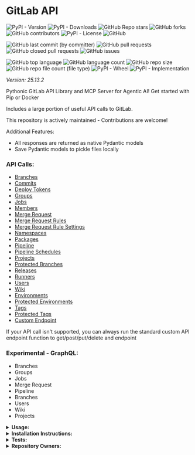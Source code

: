 # GitLab API

![PyPI - Version](https://img.shields.io/pypi/v/gitlab-api)
![PyPI - Downloads](https://img.shields.io/pypi/dd/gitlab-api)
![GitHub Repo stars](https://img.shields.io/github/stars/Knuckles-Team/gitlab-api)
![GitHub forks](https://img.shields.io/github/forks/Knuckles-Team/gitlab-api)
![GitHub contributors](https://img.shields.io/github/contributors/Knuckles-Team/gitlab-api)
![PyPI - License](https://img.shields.io/pypi/l/gitlab-api)
![GitHub](https://img.shields.io/github/license/Knuckles-Team/gitlab-api)

![GitHub last commit (by committer)](https://img.shields.io/github/last-commit/Knuckles-Team/gitlab-api)
![GitHub pull requests](https://img.shields.io/github/issues-pr/Knuckles-Team/gitlab-api)
![GitHub closed pull requests](https://img.shields.io/github/issues-pr-closed/Knuckles-Team/gitlab-api)
![GitHub issues](https://img.shields.io/github/issues/Knuckles-Team/gitlab-api)

![GitHub top language](https://img.shields.io/github/languages/top/Knuckles-Team/gitlab-api)
![GitHub language count](https://img.shields.io/github/languages/count/Knuckles-Team/gitlab-api)
![GitHub repo size](https://img.shields.io/github/repo-size/Knuckles-Team/gitlab-api)
![GitHub repo file count (file type)](https://img.shields.io/github/directory-file-count/Knuckles-Team/gitlab-api)
![PyPI - Wheel](https://img.shields.io/pypi/wheel/gitlab-api)
![PyPI - Implementation](https://img.shields.io/pypi/implementation/gitlab-api)

*Version: 25.13.2*

Pythonic GitLab API Library and MCP Server for Agentic AI! Get started with Pip or Docker

Includes a large portion of useful API calls to GitLab.

This repository is actively maintained - Contributions are welcome!

Additional Features:
- All responses are returned as native Pydantic models
- Save Pydantic models to pickle files locally

### API Calls:
- [Branches](https://docs.gitlab.com/api/branches)
- [Commits](https://docs.gitlab.com/api/commits)
- [Deploy Tokens](https://docs.gitlab.com/api/deploy_tokens)
- [Groups](https://docs.gitlab.com/api/groups)
- [Jobs](https://docs.gitlab.com/api/jobs)
- [Members](https://docs.gitlab.com/api/members)
- [Merge Request](https://docs.gitlab.com/api/merge_requests)
- [Merge Request Rules](https://docs.gitlab.com/api/merge_request_approvals)
- [Merge Request Rule Settings](https://docs.gitlab.com/api/merge_request_approval_settings)
- [Namespaces](https://docs.gitlab.com/api/namespaces)
- [Packages](https://docs.gitlab.com/api/packages)
- [Pipeline](https://docs.gitlab.com/api/pipelines)
- [Pipeline Schedules](https://docs.gitlab.com/api/pipeline_schedules)
- [Projects](https://docs.gitlab.com/api/projects)
- [Protected Branches](https://docs.gitlab.com/api/protected_branches)
- [Releases](https://docs.gitlab.com/api/releases)
- [Runners](https://docs.gitlab.com/api/runners)
- [Users](https://docs.gitlab.com/api/users)
- [Wiki](https://docs.gitlab.com/api/wikis)
- [Environments](https://docs.gitlab.com/api/environments)
- [Protected Environments](https://docs.gitlab.com/api/protected_environments)
- [Tags](https://docs.gitlab.com/api/tags)
- [Protected Tags](https://docs.gitlab.com/api/protected_tags)
- [Custom Endpoint](https://docs.gitlab.com/api/api_resources)

If your API call isn't supported, you can always run the standard custom API endpoint function to get/post/put/delete and endpoint

### Experimental - GraphQL:
- Branches
- Groups
- Jobs
- Merge Request
- Pipeline
- Branches
- Users
- Wiki
- Projects

<details>
  <summary><b>Usage:</b></summary>

### MCP CLI

| Short Flag | Long Flag                          | Description                                                                 |
|------------|------------------------------------|-----------------------------------------------------------------------------|
| -h         | --help                             | Display help information                                                    |
| -t         | --transport                        | Transport method: 'stdio', 'http', or 'sse' [legacy] (default: stdio)       |
| -s         | --host                             | Host address for HTTP transport (default: 0.0.0.0)                          |
| -p         | --port                             | Port number for HTTP transport (default: 8000)                              |
|            | --auth-type                        | Authentication type: 'none', 'static', 'jwt', 'oauth-proxy', 'oidc-proxy', 'remote-oauth' (default: none) |
|            | --token-jwks-uri                   | JWKS URI for JWT verification                                              |
|            | --token-issuer                     | Issuer for JWT verification                                                |
|            | --token-audience                   | Audience for JWT verification                                              |
|            | --oauth-upstream-auth-endpoint     | Upstream authorization endpoint for OAuth Proxy                             |
|            | --oauth-upstream-token-endpoint    | Upstream token endpoint for OAuth Proxy                                    |
|            | --oauth-upstream-client-id         | Upstream client ID for OAuth Proxy                                         |
|            | --oauth-upstream-client-secret     | Upstream client secret for OAuth Proxy                                     |
|            | --oauth-base-url                   | Base URL for OAuth Proxy                                                   |
|            | --oidc-config-url                  | OIDC configuration URL                                                     |
|            | --oidc-client-id                   | OIDC client ID                                                             |
|            | --oidc-client-secret               | OIDC client secret                                                         |
|            | --oidc-base-url                    | Base URL for OIDC Proxy                                                    |
|            | --remote-auth-servers              | Comma-separated list of authorization servers for Remote OAuth             |
|            | --remote-base-url                  | Base URL for Remote OAuth                                                  |
|            | --allowed-client-redirect-uris     | Comma-separated list of allowed client redirect URIs                       |
|            | --eunomia-type                     | Eunomia authorization type: 'none', 'embedded', 'remote' (default: none)   |
|            | --eunomia-policy-file              | Policy file for embedded Eunomia (default: mcp_policies.json)              |
|            | --eunomia-remote-url               | URL for remote Eunomia server                                              |


### Using as an MCP Server

The MCP Server can be run in two modes: `stdio` (for local testing) or `http` (for networked access). To start the server, use the following commands:

#### Run in stdio mode (default):
```bash
gitlab-mcp
```

#### Run in HTTP mode:
```bash
gitlab-mcp --transport http --host 0.0.0.0 --port 8012
```

#### CLI Configuration
Run the MCP server with custom options:

```bash
gitlab-mcp --transport http --host 0.0.0.0 --port 8002 \
  --auth-type jwt \
  --token-jwks-uri "https://example.com/.well-known/jwks.json" \
  --token-issuer "https://example.com" \
  --token-audience "gitlab-mcp" \
  --eunomia-type embedded \
  --eunomia-policy-file "policies.json"
```

Available CLI options:
- `--transport`: Transport method (`stdio`, `http`, `sse`) [default: `stdio`]
- `--host`: Host address for HTTP/SSE transport [default: `0.0.0.0`]
- `--port`: Port number for HTTP/SSE transport [default: `8002`]
- `--auth-type`: Authentication type (`none`, `static`, `jwt`, `oauth-proxy`, `oidc-proxy`, `remote-oauth`) [default: `none`]
- `--token-jwks-uri`: JWKS URI for JWT verification
- `--token-issuer`: Issuer for JWT verification
- `--token-audience`: Audience for JWT verification
- `--oauth-upstream-auth-endpoint`: Upstream authorization endpoint for OAuth proxy
- `--oauth-upstream-token-endpoint`: Upstream token endpoint for OAuth proxy
- `--oauth-upstream-client-id`: Upstream client ID for OAuth proxy
- `--oauth-upstream-client-secret`: Upstream client secret for OAuth proxy
- `--oauth-base-url`: Base URL for OAuth proxy
- `--oidc-config-url`: OIDC configuration URL
- `--oidc-client-id`: OIDC client ID
- `--oidc-client-secret`: OIDC client secret
- `--oidc-base-url`: Base URL for OIDC proxy
- `--remote-auth-servers`: Comma-separated list of authorization servers for remote OAuth
- `--remote-base-url`: Base URL for remote OAuth
- `--allowed-client-redirect-uris`: Comma-separated list of allowed client redirect URIs
- `--eunomia-type`: Eunomia authorization type (`none`, `embedded`, `remote`) [default: `none`]
- `--eunomia-policy-file`: Policy file for embedded Eunomia [default: `mcp_policies.json`]
- `--eunomia-remote-url`: URL for remote Eunomia server

#### AI Prompt Examples
**Prompt**: Get me the details of my GitLab project with ID 420.

**Response**:
```text
Here are the details for your GitLab project:

Project Name: Docker Registry
Project ID: 420
Namespace: Homelab
Visibility: Internal
Created: November 13, 1999
Default Branch: main
Last Activity: August 20, 2025
Web URL: http://gitlab.arpa/homelab/docker-registry

This project is configured with container registry capabilities
and supports CI/CD pipelines, merge requests, and issue tracking.
It is currently active with no open issues and follows
the default branch strategy for its workflow.
```

**Prompt**: Run the GitLab pipeline for this project ID 133 on the main branch.

**Response**:
```text
The pipeline has been successfully created for the project ID 133 on the main reference. Here are the details:

Pipeline ID: 20601
Reference: main
SHA: asidfaskdjvalksdjv
Status: Created
Web URL:

Created At: 2025-08-27T02:49:20.068Z
The pipeline is now queued and will start executing soon. Let me know if you'd like further details or actions!
```

**Prompt**: Create a branch called "test" from the main branch in this GitLab project with ID 133.

**Response**:
```text
The branch test has been successfully created from the main branch in the project with ID 133.

Branch Details:
Name: test
URL:

Commit:
Short ID: 1c3775ac
Message: "Add adguard."
Author: KnucklesSG1
Committed Date: August 25, 2025, at 05:03:01 (UTC-05:00)
This branch is not protected, and it is not set as the default branch.
The branch is currently unmerged and can be pushed to by authorized users.

Let me know if you'd like further actions (e.g., merging, pushing changes)!
```

**Prompt**: Create a merge request for project 133 from the test branch to the main branch with a title of "This is a merge request by Qwen3" and a description of "This is a description populated by Qwen3 LLM".

**Response**:
```text
The merge request has been successfully created with the following details:

Title: This is a merge request by Qwen3
Description: This is a description populated by Qwen3 LLM
Source Branch: test
Target Branch: main
Project: homelab/containers/services/project
Merge Request URL:

Status: Opened
Created At: 2025-08-27T03:15:51.520000Z
The merge request is currently in the "preparing" state and is ready for review. Let me know if you'd like further actions, such as assigning reviewers or approving the merge! 😊
```

### Use API Directly
```python
#!/usr/bin/python

import gitlab_api
from gitlab_api import pydantic_to_sqlalchemy, upsert, save_model, load_model
from gitlab_api.gitlab_db_models import BaseDBModel as Base
import urllib3
import os
from urllib.parse import quote_plus
from sqlalchemy import create_engine
from sqlalchemy.orm import sessionmaker

urllib3.disable_warnings(urllib3.exceptions.InsecureRequestWarning)

gitlab_token = os.environ["GITLAB_TOKEN"]
postgres_username = os.environ["POSTGRES_USERNAME"]
postgres_password = os.environ["POSTGRES_PASSWORD"]
postgres_db_host = os.environ["POSTGRES_DB_HOST"]
postgres_port = os.environ["POSTGRES_PORT"]
postgres_db_name = os.environ["POSTGRES_DB_NAME"]

if __name__ == "__main__":
    print("Creating GitLab Client...")
    client = gitlab_api.Api(
        url="http://gitlab.arpa/api/v4/",
        token=gitlab_token,
        verify=False,
    )
    print("GitLab Client Created\n\n")

    print("\nFetching User Data...")
    user_response = client.get_users(active=True, humans=True)
    print(
        f"Users ({len(user_response.data)}) Fetched - "
        f"Status: {user_response.status_code}\n"
    )

    print("\nFetching Namespace Data...")
    namespace_response = client.get_namespaces()
    print(
        f"Namespaces ({len(namespace_response.data)}) Fetched - "
        f"Status: {namespace_response.status_code}\n"
    )

    print("\nFetching Project Data...")
    project_response = client.get_nested_projects_by_group(group_id=2, per_page=100)
    print(
        f"Projects ({len(project_response.data)}) Fetched - "
        f"Status: {project_response.status_code}\n"
    )

    print("\nFetching Merge Request Data...")
    merge_request_response = client.get_group_merge_requests(
        argument="state=all", group_id=2
    )
    print(
        f"\nMerge Requests ({len(merge_request_response.data)}) Fetched - "
        f"Status: {merge_request_response.status_code}\n"
    )

    # Pipeline Jobs table
    pipeline_job_response = None
    for project in project_response.data:
        job_response = client.get_project_jobs(project_id=project.id)
        if (
            not pipeline_job_response
            and hasattr(job_response, "data")
            and len(job_response.data) > 0
        ):
            pipeline_job_response = job_response
        elif (
            pipeline_job_response
            and hasattr(job_response, "data")
            and len(job_response.data) > 0
        ):
            pipeline_job_response.data.extend(job_response.data)
            print(
                f"Pipeline Jobs ({len(getattr(pipeline_job_response, 'data', []))}) "
                f"Fetched for Project ({project.id}) - "
                f"Status: {pipeline_job_response.status_code}\n"
            )

    print("Saving Pydantic Models...")
    user_file = save_model(model=user_response, file_name="user_model", file_path=".")
    namespace_file = save_model(
        model=namespace_response, file_name="namespace_model", file_path="."
    )
    project_file = save_model(
        model=project_response, file_name="project_model", file_path="."
    )
    merge_request_file = save_model(
        model=merge_request_response, file_name="merge_request_model", file_path="."
    )
    pipeline_job_file = save_model(
        model=pipeline_job_response, file_name="pipeline_job_model", file_path="."
    )
    print("Models Saved")

    print("Loading Pydantic Models...")
    user_response = load_model(file=user_file)
    namespace_response = load_model(file=namespace_file)
    project_response = load_model(file=project_file)
    merge_request_response = load_model(file=merge_request_file)
    pipeline_job_response = load_model(file=pipeline_job_file)
    print("Models Loaded")

    print("Converting Pydantic to SQLAlchemy model...")
    user_db_model = pydantic_to_sqlalchemy(schema=user_response)
    print(f"Database Models: {user_db_model}\n")

    print("Converting Pydantic to SQLAlchemy model...")
    namespace_db_model = pydantic_to_sqlalchemy(schema=namespace_response)
    print(f"Database Models: {namespace_db_model}\n")

    print("Converting Pydantic to SQLAlchemy model...")
    project_db_model = pydantic_to_sqlalchemy(schema=project_response)
    print(f"Database Models: {project_db_model}\n")

    print("Converting Pydantic to SQLAlchemy model...")
    merge_request_db_model = pydantic_to_sqlalchemy(schema=merge_request_response)
    print(f"Database Models: {merge_request_db_model}\n")

    print("Converting Pydantic to SQLAlchemy model...")
    pipeline_db_model = pydantic_to_sqlalchemy(schema=pipeline_job_response)
    print(f"Database Models: {pipeline_db_model}\n")

    print("Creating Engine")
    engine = create_engine(
        f"postgresql://{postgres_username}:{quote_plus(postgres_password)}@"
        f"{postgres_db_host}:{postgres_port}/{postgres_db_name}"
    )
    print("Engine Created\n\n")

    print("Creating Tables...")
    Base.metadata.create_all(engine)
    print("Tables Created\n\n")

    print("Creating Session...")
    Session = sessionmaker(bind=engine)
    session = Session()
    print("Session Created\n\n")

    print(f"Inserting ({len(user_response.data)}) Users Into Database...")
    upsert(session=session, model=user_db_model)
    print("Users Synchronization Complete!\n")

    print(f"Inserting ({len(namespace_response.data)}) Namespaces Into Database...")
    upsert(session=session, model=namespace_db_model)
    print("Namespaces Synchronization Complete!\n")

    print(f"Inserting ({len(project_response.data)}) Projects Into Database...\n")
    upsert(session=session, model=project_db_model)
    print("Projects Synchronization Complete!\n")

    print(
        f"Inserting ({len(merge_request_response.data)}) Merge Requests Into Database..."
    )
    upsert(session=session, model=merge_request_db_model)
    print("Merge Request Synchronization Complete!\n")

    print(
        f"Inserting ({len(pipeline_job_response.data)}) Pipeline Jobs Into Database..."
    )
    upsert(session=session, model=pipeline_db_model)
    print("Pipeline Jobs Synchronization Complete!\n")

    session.close()
    print("Session Closed")
```

### Experimental GraphQL Support

The `gitlab_gql.py` module provides a GraphQL interface to interact with GitLab's GraphQL API, offering parity with the REST API functionality in `gitlab_api.py`. It supports queries and mutations for managing projects, branches, tags, commits, merge requests, pipelines, jobs, packages, users, memberships, releases, issues, to-dos, environments, test reports, namespaces, groups, and wikis.

### Key Features
- **Generic Query Execution**: Use the `execute_gql` method to run custom GraphQL queries or mutations.
- **Consistent Interface**: Leverages the same Pydantic models, exceptions, and response handling as the REST API wrapper.
- **Pagination Support**: Handles cursor-based pagination with `first` and `after` parameters.
- **Authentication**: Supports Bearer token authentication, SSL verification, and proxy configuration.

### Usage Example
```python
from gitlab_api.gitlab_gql import GraphQL

# Initialize the GraphQL client
gql_api = GraphQL(url="https://gitlab.com", token="your_token")

# Fetch a project
result = gql_api.get_project(project_id="group/project")
print(result.data)

# Create a branch
result = gql_api.create_branch(project_id="group/project", branch="new-branch", ref="main")
print(result.data)
```

### Notes
- Requires the `gitlab-api[gql]` package (`pip install gitlab-api[gql]`).
- Some features (e.g., deploy tokens, wiki attachments) are not supported in GitLab's GraphQL API and require the REST API.
- See the [GitLab GraphQL API documentation](https://docs.gitlab.com/ee/api/graphql/) for available queries and mutations.

### Deploy MCP Server as a Service

The MCP server can be deployed using Docker, with configurable authentication, middleware, and Eunomia authorization.

#### Using Docker Run

```bash
docker pull knucklessg1/gitlab:latest

docker run -d \
  --name gitlab-mcp \
  -p 8004:8004 \
  -e HOST=0.0.0.0 \
  -e PORT=8004 \
  -e TRANSPORT=http \
  -e AUTH_TYPE=none \
  -e EUNOMIA_TYPE=none \
  knucklessg1/gitlab:latest
```

For advanced authentication (e.g., JWT, OAuth Proxy, OIDC Proxy, Remote OAuth) or Eunomia, add the relevant environment variables:

```bash
docker run -d \
  --name gitlab-mcp \
  -p 8004:8004 \
  -e HOST=0.0.0.0 \
  -e PORT=8004 \
  -e TRANSPORT=http \
  -e AUTH_TYPE=oidc-proxy \
  -e OIDC_CONFIG_URL=https://provider.com/.well-known/openid-configuration \
  -e OIDC_CLIENT_ID=your-client-id \
  -e OIDC_CLIENT_SECRET=your-client-secret \
  -e OIDC_BASE_URL=https://your-server.com \
  -e ALLOWED_CLIENT_REDIRECT_URIS=http://localhost:*,https://*.example.com/* \
  -e EUNOMIA_TYPE=embedded \
  -e EUNOMIA_POLICY_FILE=/app/mcp_policies.json \
  knucklessg1/gitlab:latest
```

#### Using Docker Compose

Create a `docker-compose.yml` file:

```yaml
services:
  gitlab-mcp:
    image: knucklessg1/gitlab:latest
    environment:
      - HOST=0.0.0.0
      - PORT=8004
      - TRANSPORT=http
      - AUTH_TYPE=none
      - EUNOMIA_TYPE=none
    ports:
      - 8004:8004
```

For advanced setups with authentication and Eunomia:

```yaml
services:
  gitlab-mcp:
    image: knucklessg1/gitlab:latest
    environment:
      - HOST=0.0.0.0
      - PORT=8004
      - TRANSPORT=http
      - AUTH_TYPE=oidc-proxy
      - OIDC_CONFIG_URL=https://provider.com/.well-known/openid-configuration
      - OIDC_CLIENT_ID=your-client-id
      - OIDC_CLIENT_SECRET=your-client-secret
      - OIDC_BASE_URL=https://your-server.com
      - ALLOWED_CLIENT_REDIRECT_URIS=http://localhost:*,https://*.example.com/*
      - EUNOMIA_TYPE=embedded
      - EUNOMIA_POLICY_FILE=/app/mcp_policies.json
    ports:
      - 8004:8004
    volumes:
      - ./mcp_policies.json:/app/mcp_policies.json
```

Run the service:

```bash
docker-compose up -d
```

#### Configure `mcp.json` for AI Integration

Recommended: Store secrets in environment variables with lookup in JSON file.

For Testing Only: Plain text storage will also work, although **not** recommended.

```json
{
  "mcpServers": {
    "gitlab": {
      "command": "uv",
      "args": [
        "run",
        "--with",
        "gitlab-api",
        "gitlab-mcp",
        "--transport",
        "http",
        "--host",
        "0.0.0.0",
        "--port",
        "8002",
        "--auth-type",
        "jwt",
        "--token-jwks-uri",
        "https://example.com/.well-known/jwks.json",
        "--token-issuer",
        "https://example.com",
        "--token-audience",
        "gitlab-mcp",
        "--eunomia-type",
        "embedded",
        "--eunomia-policy-file",
        "mcp_policies.json"
      ],
      "env": {
        "GITLAB_INSTANCE": "https://gitlab.com/api/v4/",
        "GITLAB_ACCESS_TOKEN": "glpat-askdfalskdvjas",
        "GITLAB_VERIFY": "True"
      },
      "timeout": 200000
    }
  }
}
```

</details>

<details>
  <summary><b>Installation Instructions:</b></summary>

### Install Python Package

Install Python Package
```bash
python -m pip install --upgrade gitlab-api
```

or

```bash
uv pip install --upgrade gitlab-api
```

</details>

<details>
  <summary><b>Tests:</b></summary>

pre-commit check
```bash
pre-commit run --all-files
```

pytest
```bash
python -m pip install -r test-requirements.txt
pytest ./test/test_gitlab_models.py
```

Full pytests

```bash
rm -rf ./dist/* \
&& python setup.py bdist_wheel --universal \
&& python -m pip uninstall gitlab-api -y \
&& python -m pip install ./dist/*.whl \
&& pytest -vv ./test/test_gitlab_models.py \
&& pytest -vv ./test/test_gitlab_db_models.py \
&& python ./test/test_sqlalchemy.py
```

Validate MCP Server

```bash
npx @modelcontextprotocol/inspector gitlab-mcp
```

</details>

<details>
  <summary><b>Repository Owners:</b></summary>

<img width="100%" height="180em" src="https://github-readme-stats.vercel.app/api?username=Knucklessg1&show_icons=true&hide_border=true&&count_private=true&include_all_commits=true" />

![GitHub followers](https://img.shields.io/github/followers/Knucklessg1)
![GitHub User's stars](https://img.shields.io/github/stars/Knucklessg1)

</details>
